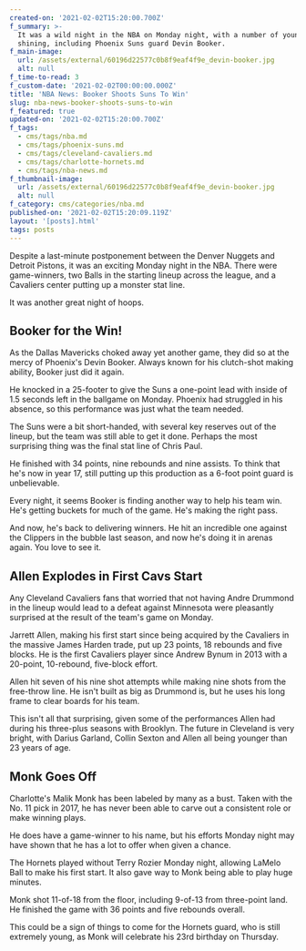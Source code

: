 ```yaml
---
created-on: '2021-02-02T15:20:00.700Z'
f_summary: >-
  It was a wild night in the NBA on Monday night, with a number of young players
  shining, including Phoenix Suns guard Devin Booker.
f_main-image:
  url: /assets/external/60196d22577c0b8f9eaf4f9e_devin-booker.jpg
  alt: null
f_time-to-read: 3
f_custom-date: '2021-02-02T00:00:00.000Z'
title: 'NBA News: Booker Shoots Suns To Win'
slug: nba-news-booker-shoots-suns-to-win
f_featured: true
updated-on: '2021-02-02T15:20:00.700Z'
f_tags:
  - cms/tags/nba.md
  - cms/tags/phoenix-suns.md
  - cms/tags/cleveland-cavaliers.md
  - cms/tags/charlotte-hornets.md
  - cms/tags/nba-news.md
f_thumbnail-image:
  url: /assets/external/60196d22577c0b8f9eaf4f9e_devin-booker.jpg
  alt: null
f_category: cms/categories/nba.md
published-on: '2021-02-02T15:20:09.119Z'
layout: '[posts].html'
tags: posts
---
```


Despite a last-minute postponement between the Denver Nuggets and Detroit Pistons, it was an exciting Monday night in the NBA. There were game-winners, two Balls in the starting lineup across the league, and a Cavaliers center putting up a monster stat line.

It was another great night of hoops.

Booker for the Win!
-------------------

As the Dallas Mavericks choked away yet another game, they did so at the mercy of Phoenix's Devin Booker. Always known for his clutch-shot making ability, Booker just did it again.

He knocked in a 25-footer to give the Suns a one-point lead with inside of 1.5 seconds left in the ballgame on Monday. Phoenix had struggled in his absence, so this performance was just what the team needed.

The Suns were a bit short-handed, with several key reserves out of the lineup, but the team was still able to get it done. Perhaps the most surprising thing was the final stat line of Chris Paul.

He finished with 34 points, nine rebounds and nine assists. To think that he's now in year 17, still putting up this production as a 6-foot point guard is unbelievable.

Every night, it seems Booker is finding another way to help his team win. He's getting buckets for much of the game. He's making the right pass.

And now, he's back to delivering winners. He hit an incredible one against the Clippers in the bubble last season, and now he's doing it in arenas again. You love to see it.

Allen Explodes in First Cavs Start
----------------------------------

Any Cleveland Cavaliers fans that worried that not having Andre Drummond in the lineup would lead to a defeat against Minnesota were pleasantly surprised at the result of the team's game on Monday.

Jarrett Allen, making his first start since being acquired by the Cavaliers in the massive James Harden trade, put up 23 points, 18 rebounds and five blocks. He is the first Cavaliers player since Andrew Bynum in 2013 with a 20-point, 10-rebound, five-block effort.

Allen hit seven of his nine shot attempts while making nine shots from the free-throw line. He isn't built as big as Drummond is, but he uses his long frame to clear boards for his team.

This isn't all that surprising, given some of the performances Allen had during his three-plus seasons with Brooklyn. The future in Cleveland is very bright, with Darius Garland, Collin Sexton and Allen all being younger than 23 years of age.

Monk Goes Off
-------------

Charlotte's Malik Monk has been labeled by many as a bust. Taken with the No. 11 pick in 2017, he has never been able to carve out a consistent role or make winning plays.

He does have a game-winner to his name, but his efforts Monday night may have shown that he has a lot to offer when given a chance.

The Hornets played without Terry Rozier Monday night, allowing LaMelo Ball to make his first start. It also gave way to Monk being able to play huge minutes.

Monk shot 11-of-18 from the floor, including 9-of-13 from three-point land. He finished the game with 36 points and five rebounds overall.

This could be a sign of things to come for the Hornets guard, who is still extremely young, as Monk will celebrate his 23rd birthday on Thursday.
